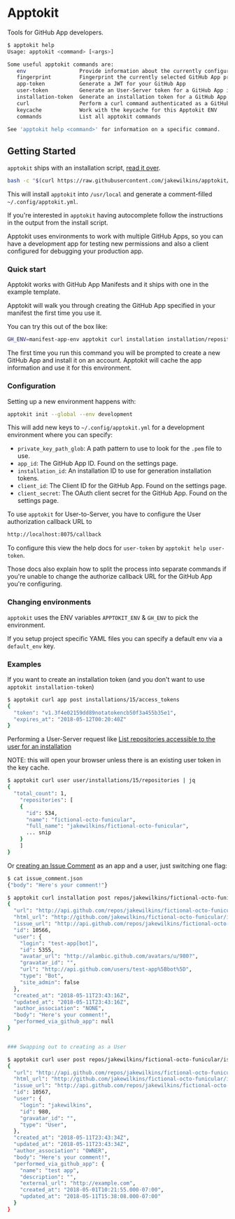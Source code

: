 # Apptokit

Tools for GitHub App developers.

```bash
$ apptokit help
Usage: apptokit <command> [<args>]

Some useful apptokit commands are:
   env                 Provide information about the currently configured GitHub App
   fingerprint         Fingerprint the currently selected GitHub App private key.
   app-token           Generate a JWT for your GitHub App
   user-token          Generate an User-Server token for a GitHub App installation.
   installation-token  Generate an installation token for a GitHub App installation.
   curl                Perform a curl command authenticated as a GitHub App.
   keycache            Work with the keycache for this Apptokit ENV
   commands            List all apptokit commands

See 'apptokit help <command>' for information on a specific command.
```

## Getting Started

`apptokit` ships with an installation script, [read it over][install-script-html].

```bash
bash -c "$(curl https://raw.githubusercontent.com/jakewilkins/apptokit/main/install.sh -fsSL)" -- install
```

This will install `apptokit` into `/usr/local` and generate a comment-filled
`~/.config/apptokit.yml`.

If you're interested in `apptokit` having autocomplete follow the instructions in
the output from the install script.

Apptokit uses environments to work with multiple GitHub Apps, so you can have a
development app for testing new permissions and also a client configured for
debugging your production app.

### Quick start

Apptokit works with GitHub App Manifests and it ships with one in the example template.

Apptokit will walk you through creating the GitHub App specified in your manifest
the first time you use it.

You can try this out of the box like:

```bash
GH_ENV=manifest-app-env apptokit curl installation installation/repositories | jq
```

The first time you run this command you will be prompted to create a new GitHub
App and install it on an account. Apptokit will cache the app information and use
it for this environment.

### Configuration

Setting up a new environment happens with:

```bash
apptokit init --global --env development
```

This will add new keys to `~/.config/apptokit.yml` for a development environment where
you can specify:

* `private_key_path_glob`: A path pattern to use to look for the `.pem` file to use.
* `app_id`: The GitHub App ID. Found on the settings page.
* `installation_id`: An installation ID to use for generation installation tokens.
* `client_id`: The Client ID for the GitHub App. Found on the settings page.
* `client_secret`: The OAuth client secret for the GitHub App. Found on the settings page.

To use `apptokit` for User-to-Server, you have to configure the User authorization
callback URL to

```bash
http://localhost:8075/callback
```

To configure this view the help docs for `user-token` by `apptokit help user-token`.


Those docs also explain how to split the process into separate commands if you're
unable to change the authorize callback URL for the GitHub App you're configuring.

### Changing environments

`apptokit` uses the ENV variables `APPTOKIT_ENV` & `GH_ENV` to pick the environment.

If you setup project specific YAML files you can specify a default env via a
`default_env` key.

### Examples

If you want to create an installation token (and you don't want to use `apptokit installation-token`)

```bash
$ apptokit curl app post installations/15/access_tokens
{
  "token": "v1.3f4e02159dd89notatokencb50f3a455b35e1",
  "expires_at": "2018-05-12T00:20:40Z"
}

```

Performing a User-Server request like [List repositories accessible to the user for an installation][list-repos]

NOTE: this will open your browser unless there is an existing user token in the key cache.

```bash
$ apptokit curl user user/installations/15/repositories | jq
{
  "total_count": 1,
    "repositories": [
    {
      "id": 534,
      "name": "fictional-octo-funicular",
      "full_name": "jakewilkins/fictional-octo-funicular",
      ... snip
    }
    ]
}
```

Or [creating an Issue Comment][create-issue-docs] as an app and a user, just switching one flag:

```bash
$ cat issue_comment.json
{"body": "Here's your comment!"}

$ apptokit curl installation post repos/jakewilkins/fictional-octo-funicular/issues/16/comments -d @issue_comment.json
{
  "url": "http://api.github.com/repos/jakewilkins/fictional-octo-funicular/issues/comments/10566",
  "html_url": "http://github.com/jakewilkins/fictional-octo-funicular/issues/16#issuecomment-10566",
  "issue_url": "http://api.github.com/repos/jakewilkins/fictional-octo-funicular/issues/16",
  "id": 10566,
  "user": {
    "login": "test-app[bot]",
    "id": 5355,
    "avatar_url": "http://alambic.github.com/avatars/u/980?",
    "gravatar_id": "",
    "url": "http://api.github.com/users/test-app%5Bbot%5D",
    "type": "Bot",
    "site_admin": false
  },
  "created_at": "2018-05-11T23:43:16Z",
  "updated_at": "2018-05-11T23:43:16Z",
  "author_association": "NONE",
  "body": "Here's your comment!",
  "performed_via_github_app": null
}


### Swapping out to creating as a User

$ apptokit curl user post repos/jakewilkins/fictional-octo-funicular/issues/16/comments -d @issue_comment.json
{
  "url": "http://api.github.com/repos/jakewilkins/fictional-octo-funicular/issues/comments/10567",
  "html_url": "http://github.com/jakewilkins/fictional-octo-funicular/issues/16#issuecomment-10567",
  "issue_url": "http://api.github.com/repos/jakewilkins/fictional-octo-funicular/issues/16",
  "id": 10567,
  "user": {
    "login": "jakewilkins",
    "id": 980,
    "gravatar_id": "",
    "type": "User",
  },
  "created_at": "2018-05-11T23:43:34Z",
  "updated_at": "2018-05-11T23:43:34Z",
  "author_association": "OWNER",
  "body": "Here's your comment!",
  "performed_via_github_app": {
    "name": "test app",
    "description": "",
    "external_url": "http://example.com",
    "created_at": "2018-05-01T10:21:55.000-07:00",
    "updated_at": "2018-05-11T15:38:08.000-07:00"
  }
}

```


[install-script-html]: https://github.com/jakewilkins/apptokit/blob/master/install.sh
[create-issue-docs]: https://developer.github.com/v3/issues/comments/#create-a-comment
[list-repos]: https://developer.github.com/v3/apps/installations/#list-repositories-accessible-to-the-user-for-an-installation
